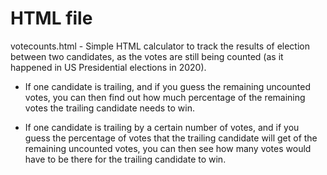 # HTML file

votecounts.html - Simple HTML calculator to track the results of election between two candidates, 
as the votes are still being counted (as it happened in US Presidential elections in 2020).

- If one candidate is trailing, and if you guess the remaining uncounted votes, you can then find out
how much percentage of the remaining votes the trailing candidate needs to win.

- If one candidate is trailing by a certain number of votes, and if you guess the percentage of votes that the trailing candidate will get of the remaining uncounted votes, you can then see how many votes would have to be there for the trailing candidate to win.

